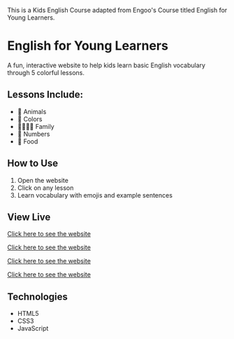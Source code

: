 This is a Kids English Course adapted from Engoo's Course titled English for Young Learners.


# English for Young Learners

A fun, interactive website to help kids learn basic English vocabulary through 5 colorful lessons.

## Lessons Include:
- 🐶 Animals
- 🎨 Colors
- 👨‍👩‍👧‍👦 Family
- 🔢 Numbers
- 🍎 Food

## How to Use
1. Open the website
2. Click on any lesson
3. Learn vocabulary with emojis and example sentences

## View Live
[Click here to see the website](ilkaysen18.github.io)

[Click here to see the website](ilkaysen18.github.io/english-for-young-learners)

[Click here to see the website](ilkaysen18.github.io/english-for-young-learners/)

[Click here to see the website](https://ilkaysen18.github.io/english-for-young-learners/)

## Technologies
- HTML5
- CSS3
- JavaScript
